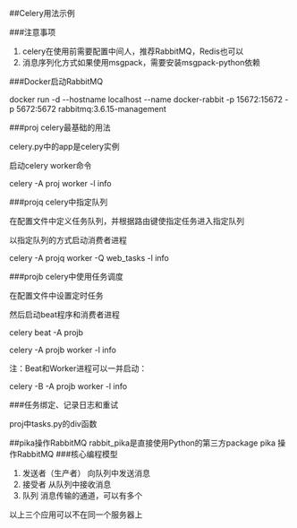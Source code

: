 ##Celery用法示例

###注意事项
1. celery在使用前需要配置中间人，推荐RabbitMQ，Redis也可以
2. 消息序列化方式如果使用msgpack，需要安装msgpack-python依赖

###Docker启动RabbitMQ

docker run -d --hostname localhost --name docker-rabbit -p 15672:15672 -p 5672:5672 rabbitmq:3.6.15-management

###proj
celery最基础的用法

celery.py中的app是celery实例

启动celery worker命令

celery -A proj worker -l info


###projq
celery中指定队列

在配置文件中定义任务队列，并根据路由键使指定任务进入指定队列

以指定队列的方式启动消费者进程

celery -A projq worker -Q web_tasks -l info


###projb
celery中使用任务调度

在配置文件中设置定时任务

然后启动beat程序和消费者进程

celery beat -A projb

celery -A projb worker -l info

注：Beat和Worker进程可以一并启动：

celery -B -A projb worker -l info


###任务绑定、记录日志和重试

proj中tasks.py的div函数


##pika操作RabbitMQ
rabbit_pika是直接使用Python的第三方package pika 操作RabbitMQ
###核心编程模型
1. 发送者（生产者） 向队列中发送消息
2. 接受者          从队列中接收消息
3. 队列            消息传输的通道，可以有多个

以上三个应用可以不在同一个服务器上